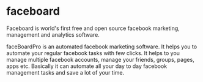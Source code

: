 # faceboard
Faceboard is world's first free and open source facebook marketing, management and analytics software.

faceBoardPro is an automated facebook marketing software. It helps you to automate your regular facebook tasks with few clicks. It helps to you manage multiple facebook accounts, manage your friends, groups, pages, apps etc. Basically it can automate all your day to day facebook management tasks and save a lot of your time.

